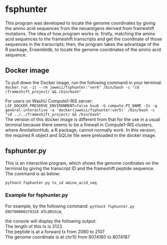 # fsphunter

This program was developed to locate the genome coordinates by giving the amino acid sequences from the neoantigens derived from frameshift mutations. 
The idea of how program works is: firstly, matching the amino acid sequences to the frameshift transcripts and get the coordinate of those sequences in the transcripts; then, the program takes the advantage of the R package, Ensembldb, to locate the genome coordinates of the amino acid sequence. 

## Docker image
To pull down the Docker image, run the following command in your terminal:  
`docker run -it --rm jwweii/fsphunter:"ver6" /bin/bash -c "cd /frameshift_project/ && /bin/bash"`     

For users on WashU Compute1-RIS server:  
`LSF_DOCKER_PRESERVE_ENVIRONMENT=false bsub -G compute-PI_NAME -Is -q general-interactive -a 'docker(jwweii/fsphunter:ver5)' /bin/bash -c "cd ../../frameshift_project/ && /bin/bash"`   
The version of this docker image is different from that for the use in a usual terminal because there seems to be a firewall in Compute1-RIS clusters, where AnnitationHub, a R package, cannot normally work. In this version, the required R object and SQLite file were preloaded in the docker image. 

## fsphunter.py
This is an interactive program, which shows the genome cordinates on the terminal by giving the transcript ID and the frameshift peptide sequence. The command is as below:    

`python3 fsphunter.py tx_id amino_acid_seq` 


### Example for fsphunter.py
For example, by the following command:
`python3 fsphunter.py ENST00000379328 ATLQRSSLW`,

the console will display the following output:  
The length of this tx is 3123   
The peptide is at a forward tx from 2080 to 2107   
The genome coordinate is at chr10 from 8074160 to 8074187   


